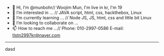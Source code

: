- 👋 Hi, I’m @munbohr// Woojim Mun, I'm live in kr, I'm 19
- 👀 I’m interested in ... // JAVA script, html, css, hackthebox, Linux
- 🌱 I’m currently learning ... // Node JS, JS, html, css and little bit Linux
- 💞️ I’m looking to collaborate on ...
- 📫 How to reach me ...// Phone: 010-2997-0586 E-mail: tlstn2997kr@naver.com
---
dasd
<!---
munbohr/munbohr is a ✨ special ✨ repository because its `README.md` (this file) appears on your GitHub profile.
You can click the Preview link to take a look at your changes.
--->
